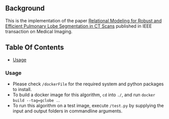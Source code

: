 ## Background

This is the implementation of the paper [Relational Modeling for Robust and Efficient Pulmonary Lobe Segmentation in CT Scans](https://arxiv.org/pdf/2004.07443.pdf) published in IEEE transaction on Medical Imaging. 


## Table Of Contents
- [Usage](#usage)


### Usage
 - Please check `/dockerFile` for the required system and python packages to install.
 - To build a docker image for this algorithm, `cd` into `./`, and run `docker build --tag=gclobe .`.
 - To run this algorithm on a test image, execute `/test.py` by supplying the input and output folders in commandline arguments.
 